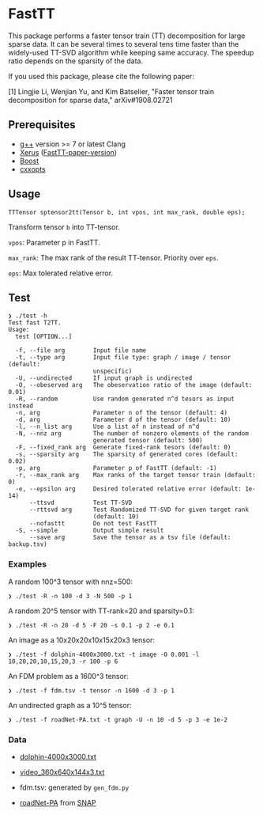 # FastTT
This package performs a faster tensor train (TT) decomposition for large sparse data.
It can be several times to several tens time faster than the widely-used TT-SVD algorithm while keeping same accuracy. The speedup ratio depends on the sparsity of the data.

If you used this package, please cite the following paper:

[1] Lingjie Li, Wenjian Yu, and Kim Batselier, "Faster tensor train decomposition for sparse data," arXiv#1908.02721

## Prerequisites

- [g++](https://gcc.gnu.org/) version >= 7 or latest Clang
- [Xerus](https://www.libxerus.org/) ([FastTT-paper-version](https://github.com/lljbash/xerus))
- [Boost](https://www.boost.org/)
- [cxxopts](https://github.com/jarro2783/cxxopts)

## Usage

```
TTTensor sptensor2tt(Tensor b, int vpos, int max_rank, double eps);
```

Transform tensor `b` into TT-tensor.

`vpos`: Parameter p in FastTT.

`max_rank`: The max rank of the result TT-tensor. Priority over `eps`.

`eps`: Max tolerated relative error.


## Test

```
❯ ./test -h
Test fast T2TT.
Usage:
  test [OPTION...]

  -f, --file arg        Input file name
  -t, --type arg        Input file type: graph / image / tensor (default:
                        unspecific)
  -U, --undirected      If input graph is undirected
  -O, --obeserved arg   The obeservation ratio of the image (default: 0.01)
  -R, --random          Use random generated n^d tesors as input instead
  -n, arg               Parameter n of the tensor (default: 4)
  -d, arg               Parameter d of the tensor (default: 10)
  -l, --n_list arg      Use a list of n instead of n^d
  -N, --nnz arg         The number of nonzero elements of the random
                        generated tensor (default: 500)
  -F, --fixed_rank arg  Generate fixed-rank tesors (default: 0)
  -s, --sparsity arg    The sparsity of generated cores (default: 0.02)
  -p, arg               Parameter p of FastTT (default: -1)
  -r, --max_rank arg    Max ranks of the target tensor train (default: 0)
  -e, --epsilon arg     Desired tolerated relative error (default: 1e-14)
      --ttsvd           Test TT-SVD
      --rttsvd arg      Test Randomized TT-SVD for given target rank
                        (default: 10)
      --nofasttt        Do not test FastTT
  -S, --simple          Output simple result
      --save arg        Save the tensor as a tsv file (default: backup.tsv)
```

### Examples

A random 100^3 tensor with nnz=500:
```
❯ ./test -R -n 100 -d 3 -N 500 -p 1
```

A random 20^5 tensor with TT-rank=20 and sparsity=0.1:
```
❯ ./test -R -n 20 -d 5 -F 20 -s 0.1 -p 2 -e 0.1
```

An image as a 10x20x20x10x15x20x3 tensor:
```
❯ ./test -f dolphin-4000x3000.txt -t image -O 0.001 -l 10,20,20,10,15,20,3 -r 100 -p 6
```

An FDM problem as a 1600^3 tensor:
```
❯ ./test -f fdm.tsv -t tensor -n 1600 -d 3 -p 1
```

An undirected graph as a 10^5 tensor:
```
❯ ./test -f roadNet-PA.txt -t graph -U -n 10 -d 5 -p 3 -e 1e-2
```

### Data

- [dolphin-4000x3000.txt](https://drive.google.com/open?id=1RvhZmhm7LBVl5tC1iGRj1u5b3ZgBXTNa)

- [video_360x640x144x3.txt](https://drive.google.com/open?id=1cXxqoHhXG3CEBgnzlCXpytHYY-V2XUJ7)

- fdm.tsv: generated by `gen_fdm.py`

- [roadNet-PA](https://snap.stanford.edu/data/roadNet-PA.html) from [SNAP](https://snap.stanford.edu/data/index.html)
